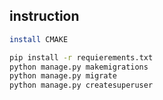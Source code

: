 ## instruction

```bash
install CMAKE
```

```bash
pip install -r requierements.txt
python manage.py makemigrations
python manage.py migrate
python manage.py createsuperuser
```


